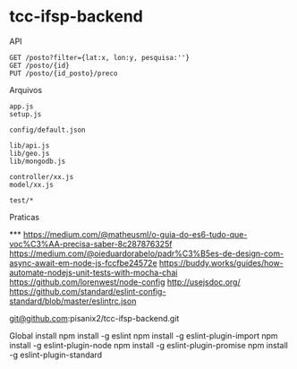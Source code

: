 # tcc-ifsp-backend

API

	GET /posto?filter={lat:x, lon:y, pesquisa:''}
	GET /posto/{id}
	PUT /posto/{id_posto}/preco

Arquivos

	app.js
	setup.js

	config/default.json

	lib/api.js
	lib/geo.js
	lib/mongodb.js

	controller/xx.js
	model/xx.js

	test/*

Praticas

***	https://medium.com/@matheusml/o-guia-do-es6-tudo-que-voc%C3%AA-precisa-saber-8c287876325f
	https://medium.com/@oieduardorabelo/padr%C3%B5es-de-design-com-async-await-em-node-js-fccfbe24572e
	https://buddy.works/guides/how-automate-nodejs-unit-tests-with-mocha-chai
	https://github.com/lorenwest/node-config
	http://usejsdoc.org/
	https://github.com/standard/eslint-config-standard/blob/master/eslintrc.json


git@github.com:pisanix2/tcc-ifsp-backend.git

Global install
npm install -g eslint
npm install -g eslint-plugin-import
npm install -g eslint-plugin-node
npm install -g eslint-plugin-promise
npm install -g eslint-plugin-standard
